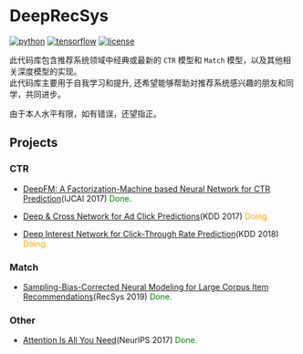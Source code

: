 # DeepRecSys
[![python](https://img.shields.io/badge/python-3.6+-brightgreen)](requirements.txt)
[![tensorflow](https://img.shields.io/badge/tensorflow-2.0%2B-brightgreen)](requirements.txt)
[![license](https://img.shields.io/badge/license-MIT-green)](LICENSE)


此代码库包含推荐系统领域中经典或最新的 `CTR` 模型和 `Match` 模型，以及其他相关深度模型的实现。<br/>
此代码库主要用于自我学习和提升, 还希望能够帮助对推荐系统感兴趣的朋友和同学，共同进步。

由于本人水平有限，如有错误，还望指正。

## Projects

### CTR
* [DeepFM: A Factorization-Machine based Neural Network for CTR Prediction](deep_recommend/recommend/ctr/deepfm)(IJCAI 2017) <font color=green >Done.</font>

* [Deep & Cross Network for Ad Click Predictions](deep_recommend/recommend/ctr/dcn)(KDD 2017) 
<font color=Orange >Doing.</font>
* [Deep Interest Network for Click-Through Rate Prediction](deep_recommend/recommend/ctr/din)(KDD 2018) 
<font color=Orange >Doing.</font>

### Match
* [Sampling-Bias-Corrected Neural Modeling for Large Corpus Item Recommendations](deep_recommend/recommend/match/google_tt)(RecSys 2019) <font color=green >Done.</font>

### Other
* [Attention Is All You Need](deep_recommend/other/transformer)(NeurlPS 2017) <font color=green >Done.</font>



